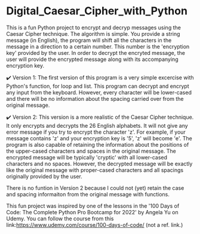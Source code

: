 # Digital_Caesar_Cipher_with_Python
This is a fun Python project to encrypt and decryp messages using the Caesar Cipher technique. The algorithm is simple. You provide a string message (in English), the program will shift all the characters in the message in a direction to a certain number. This number is the 'encryption key' provided by the user. In order to decrypt the encryted message, the user will provide the encrypted message along with its accompanying encryption key.

✔️ Version 1:
The first version of this program is a very simple excercise with Python's function, for loop and list. This program can decrypt and encrypt any input from the keyboard. However, every character will be lower-cased and there will be no information about the spacing carried over from the original message.

✔️ Version 2:
This version is a more realistic of the Caesar Cipher technique. It only encrypts and decrypts the 26 English alphabets. It will not give any error message if you try to encrypt the character 'z'. For example, if your message contains 'z' and your encryption key is '5', 'z' will become 'e'. The program is also capable of retaining the information about the positions of the upper-cased characters and spaces in the original message. The encrypted message will be typically 'cryptic' with all lower-cased characters and no spaces. However, the decrypted message will be exactly like the original message with proper-cased characters and all spacings originally provided by the user.

There is no funtion in Version 2 because I could not (yet) retain the case and spacing informaiton from the original message with functions.

This fun project was inspired by one of the lessons in the '100 Days of Code: The Complete Python Pro Bootcamp for 2022' by Angela Yu on Udemy. You can follow the course from this link:https://www.udemy.com/course/100-days-of-code/ (not a ref. link.)
